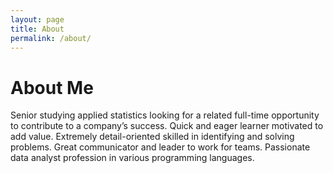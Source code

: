 ```yaml
---
layout: page
title: About
permalink: /about/
---
```


# About Me

Senior studying applied statistics looking for a related full-time opportunity to contribute to a company’s success. Quick and eager learner motivated to add value. Extremely detail-oriented skilled in identifying and solving problems. Great communicator and leader to work for teams. Passionate data analyst profession in various programming languages.
